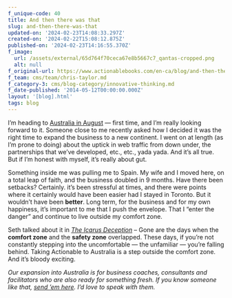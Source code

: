 ```yaml
---
f_unique-code: 40
title: And then there was that
slug: and-then-there-was-that
updated-on: '2024-02-23T14:08:33.297Z'
created-on: '2024-02-22T15:08:12.875Z'
published-on: '2024-02-23T14:16:55.370Z'
f_image:
  url: /assets/external/65d764f70ceca67e8b5667c7_qantas-cropped.png
  alt: null
f_original-url: https://www.actionablebooks.com/en-ca/blog/and-then-there-was-that/
f_team: cms/team/chris-taylor.md
f_category-3: cms/blog-category/innovative-thinking.md
f_date-published: '2014-05-12T00:00:00.000Z'
layout: '[blog].html'
tags: blog
---
```


I’m heading to [Australia in August](https://www.actionablebooks.com/consultants) — first time, and I’m really looking forward to it. Someone close to me recently asked how I decided it was the right time to expand the business to a new continent. I went on at length (as I’m prone to doing) about the uptick in web traffic from down under, the partnerships that we’ve developed, etc., etc., yada yada. And it’s all true. But if I’m honest with myself, it’s really about gut.

Something inside me was pulling me to Spain. My wife and I moved here, on a total leap of faith, and the business doubled in 9 months. Have there been setbacks? Certainly. it’s been stressful at times, and there were points where it certainly would have been easier had I stayed in Toronto. But it wouldn’t have been **better**. Long term, for the business and for my own happiness, it’s important to me that I push the envelope. That I “enter the danger” and continue to live outside my comfort zone.

Seth talked about it in [_The Icarus Deception_](https://www.actionablebooks.com/summaries/the-icarus-deception/) – Gone are the days when the **comfort zone** and the **safety zone** overlapped. These days, if you’re not constantly stepping into the uncomfortable — the unfamiliar — you’re falling behind. Taking Actionable to Australia is a step outside the comfort zone. And it’s bloody exciting.

_Our expansion into Australia is for business coaches, consultants and facilitators who are also ready for something fresh. If you know someone like that,_ [_send ’em here_](https://www.actionablebooks.com/consultants)_. I’d love to speak with them._
